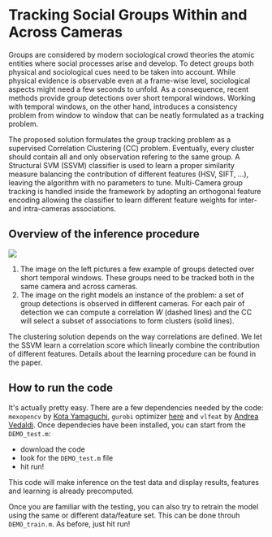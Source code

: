 # Tracking Social Groups Within and Across Cameras
Groups are considered by modern sociological crowd theories the atomic entities where social processes arise and develop. To detect groups both physical and sociological cues need to be taken into account. While physical evidence is observable even at a frame-wise level, sociological aspects might need a few seconds to unfold. As a consequence, recent methods provide group detections over short temporal windows. Working with temporal windows, on the other hand, introduces a consistency problem from window to window that can be neatly formulated as a tracking problem.

The proposed solution formulates the group tracking problem as a supervised Correlation Clustering (CC) problem. Eventually, every cluster should contain all and only observation refering to the same group. A Structural SVM (SSVM) classifier is used to learn a proper similarity measure balancing the contribution of different features (HSV, SIFT, ...), leaving the algorithm with no parameters to tune. Multi-Camera group tracking is handled inside the framework by adopting an orthogonal feature encoding allowing the classifier to learn different feature weights for inter- and intra-cameras associations.

## Overview of the inference procedure
![](http://www.francescosolera.com/images/github/TCSVT_2016_github.png)

1. The image on the left pictures a few example of groups detected over short temporal windows. These groups need to be tracked both in the same camera and across cameras.
2. The image on the right models an instance of the problem: a set of group detections is observed in different cameras. For each pair of detection we can compute a correlation *W* (dashed lines) and the CC will select a subset of associations to form clusters (solid lines).

The clustering solution depends on the way correlations are defined. We let the SSVM learn a correlation score which linearly combine the contribution of different features. Details about the learning procedure can be found in the paper.

## How to run the code
It's actually pretty easy. There are a few dependencies needed by the code: ```mexopencv``` by [Kota Yamaguchi](https://github.com/kyamagu/mexopencv), ```gurobi``` optimizer [here](https://github.com/kyamagu/mexopencv) and ```vlfeat``` by [Andrea Vedaldi](http://www.vlfeat.org). Once dependecies have been installed, you can start from the ```DEMO_test.m```:

- download the code
- look for the ```DEMO_test.m``` file
- hit run!

This code will make inference on the test data and display results, features and learning is already precomputed.

Once you are familiar with the testing, you can also try to retrain the model using the same or different data/feature set. This can be done throuh ```DEMO_train.m```. As before, just hit run!

<!-- ## How to cite
```
F. Solera, S. Calderara, R. Cucchiara
Learning to Divide and Conquer for Online Multi-Target Tracking
in Proceedings of International Converence on Computer Vision (ICCV), Santiago Cile, Dec 12-18, 2015
```
-->
